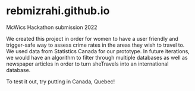 # rebmizrahi.github.io
McWics Hackathon submission 2022

We created this project in order for women to have a user friendly and trigger-safe way to assess crime rates in the areas they wish to travel to. We used data from Statistics Canada for our prototype. In future iterations, we would have an algorithm to filter through multiple databases as well as newspaper articles in order to turn sheTravels into an international database. 

To test it out, try putting in Canada, Quebec!
